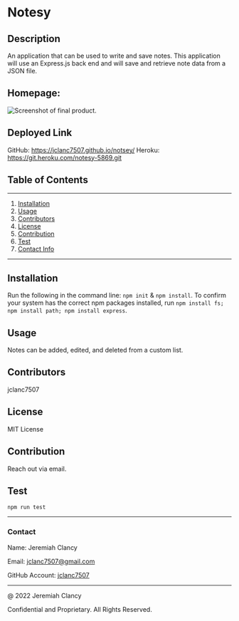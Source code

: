 # **Notesy**

  ## Description

  An application that can be used to write and save notes. This application will use an Express.js back end and will save and retrieve note data from a JSON file.

  ## Homepage:
  ![Screenshot of final product.](./assets/images/screenshot.png)

  ## Deployed Link
  GitHub: https://jclanc7507.github.io/notsey/
  Heroku: https://git.heroku.com/notesy-5869.git

  ## Table of Contents
----------------
1. [Installation](#installation)
2. [Usage](#usage)
3. [Contributors](#contributors)
4. [License](#license)
5. [Contribution](#contribution)
6. [Test](#test)
7. [Contact Info](#contact)
----------------

## Installation 
Run the following in the command line: `npm init` & `npm install`. To confirm your system has the correct npm packages installed, run `npm install fs; npm install path; npm install express`. 





## Usage
Notes can be added, edited, and deleted from a custom list. 





## Contributors
jclanc7507





## License
MIT License





## Contribution
Reach out via email.





## Test
`npm run test`

---

### Contact
Name: Jeremiah Clancy

Email: jclanc7507@gmail.com

GitHub Account: [jclanc7507](https://www.github.com/jclanc7507)

---
@ 2022 Jeremiah Clancy

Confidential and Proprietary. All Rights Reserved.

